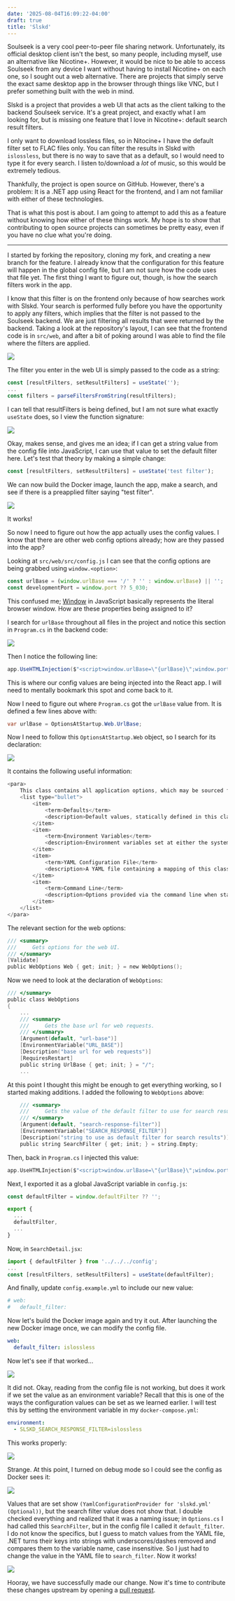 ```yaml
---
date: '2025-08-04T16:09:22-04:00'
draft: true
title: 'Slskd'
---
```


Soulseek is a very cool peer-to-peer file sharing network. Unfortunately, its official desktop client isn't the best, so many people, including myself, use an alternative like Nicotine+. However, it would be nice to be able to access Soulseek from any device I want without having to install Nicotine+ on each one, so I sought out a web alternative. There are projects that simply serve the exact same desktop app in the browser through things like VNC, but I prefer something built with the web in mind.

Slskd is a project that provides a web UI that acts as the client talking to the backend Soulseek service. It's a great project, and exactly what I am looking for, but is missing one feature that I love in Nicotine+: default search result filters.

I only want to download lossless files, so in Nitocine+ I have the default filter set to FLAC files only. You can filter the results in Slskd with `islossless`, but there is no way to save that as a default, so I would need to type it for every search. I listen to/download a *lot* of music, so this would be extremely tedious.

Thankfully, the project is open source on GitHub. However, there's a problem: It is a .NET app using React for the frontend, and I am not familiar with either of these technologies.

That is what this post is about. I am going to attempt to add this as a feature without knowing how either of these things work. My hope is to show that contributing to open source projects can sometimes be pretty easy, even if you have no clue what you're doing.

---

I started by forking the repository, cloning my fork, and creating a new branch for the feature. I already know that the configuration for this feature will happen in the global config file, but I am not sure how the code uses that file yet. The first thing I want to figure out, though, is how the search filters work in the app.

I know that this filter is on the frontend only because of how searches work with Slskd. Your search is performed fully before you have the opportunity to apply any filters, which implies that the filter is not passed to the Soulseek backend. We are just filtering all results that were returned by the backend. Taking a look at the repository's layout, I can see that the frontend code is in `src/web`, and after a bit of poking around I was able to find the file where the filters are applied.

![](./1.png)

The filter you enter in the web UI is simply passed to the code as a string:
```javascript
const [resultFilters, setResultFilters] = useState('');
...
const filters = parseFiltersFromString(resultFilters);

```

I can tell that resultFilters is being defined, but I am not sure what exactly `useState` does, so I view the function signature:

![](./2.png)

Okay, makes sense, and gives me an idea; if I can get a string value from the config file into JavaScript, I can use that value to set the default filter here. Let's test that theory by making a simple change:
```javascript
const [resultFilters, setResultFilters] = useState('test filter');
```

We can now build the Docker image, launch the app, make a search, and see if there is a preapplied filter saying "test filter".

![](./5.png)

It works!

So now I need to figure out how the app actually uses the config values. I know that there are other web config options already; how are they passed into the app?

Looking at `src/web/src/config.js` I can see that the config options are being grabbed using `window.<option>`:
```javascript
const urlBase = (window.urlBase === '/' ? '' : window.urlBase) || '';
const developmentPort = window.port ?? 5_030;
```

This confused me; [Window](https://developer.mozilla.org/en-US/docs/Web/API/Window) in JavaScript basically represents the literal browser window. How are these properties being assigned to it?

I search for `urlBase` throughout all files in the project and notice this section in `Program.cs` in the backend code:

![](./3.png)

Then I notice the following line:
```cs
app.UseHTMLInjection($"<script>window.urlBase=\"{urlBase}\";window.port={OptionsAtStartup.Web.Port}</script>", excludedRoutes: new[] { "/api", "/swagger" });
```

This is where our config values are being injected into the React app. I will need to mentally bookmark this spot and come back to it.

Now I need to figure out where `Program.cs` got the `urlBase` value from. It is defined a few lines above with:
```cs
var urlBase = OptionsAtStartup.Web.UrlBase;
```

Now I need to follow this `OptionsAtStartup.Web` object, so I search for its declaration:

![](./4.png)

It contains the following useful information:

```c
<para>
    This class contains all application options, which may be sourced from (in order of precedence):
    <list type="bullet">
        <item>
            <term>Defaults</term>
            <description>Default values, statically defined in this class.</description>
        </item>
        <item>
            <term>Environment Variables</term>
            <description>Environment variables set at either the system or user scope.</description>
        </item>
        <item>
            <term>YAML Configuration File</term>
            <description>A YAML file containing a mapping of this class.</description>
        </item>
        <item>
            <term>Command Line</term>
            <description>Options provided via the command line when starting the application.</description>
        </item>
    </list>
</para>
```

The relevant section for the web options:

```c
/// <summary>
///     Gets options for the web UI.
/// </summary>
[Validate]
public WebOptions Web { get; init; } = new WebOptions();
```

Now we need to look at the declaration of `WebOptions`:

```c
/// </summary>
public class WebOptions
{
    ...
    /// <summary>
    ///     Gets the base url for web requests.
    /// </summary>
    [Argument(default, "url-base")]
    [EnvironmentVariable("URL_BASE")]
    [Description("base url for web requests")]
    [RequiresRestart]
    public string UrlBase { get; init; } = "/";
    ...
```

At this point I thought this might be enough to get everything working, so I started making additions. I added the following to `WebOptions` above:

```c
    /// <summary>
    ///     Gets the value of the default filter to use for search results.
    /// </summary>
    [Argument(default, "search-response-filter")]
    [EnvironmentVariable("SEARCH_RESPONSE_FILTER")]
    [Description("string to use as default filter for search results")]
    public string SearchFilter { get; init; } = string.Empty;
```

Then, back in `Program.cs` I injected this value:
```c
app.UseHTMLInjection($"<script>window.urlBase=\"{urlBase}\";window.port={OptionsAtStartup.Web.Port};window.defaultFilter=>\"{OptionsAtStartup.Web.SearchFilter}\";</script>", excludedRoutes: new[] { "/api", "/swagger" });

```

Next, I exported it as a global JavaScript variable in `config.js`:
```javascript
const defaultFilter = window.defaultFilter ?? '';

export {
  ...
  defaultFilter,
  ...
}
```

Now, in `SearchDetail.jsx`:

```javascript
import { defaultFilter } from '../../../config';
...
const [resultFilters, setResultFilters] = useState(defaultFilter);
```

And finally, update `config.example.yml` to include our new value:

```yml
# web:
#   default_filter:
```

Now let's build the Docker image again and try it out. After launching the new Docker image once, we can modify the config file.

```yml
web:
  default_filter: islossless
```

Now let's see if that worked...

![](./5.png)

It did not. Okay, reading from the config file is not working, but does it work if we set the value as an environment variable? Recall that this is one of the ways the configuration values can be set as we learned earlier. I will test this by setting the environment variable in my `docker-compose.yml`:

```yml
environment:
  - SLSKD_SEARCH_RESPONSE_FILTER=islossless
```

This works properly:

![](./7.png)

Strange. At this point, I turned on debug mode so I could see the config as Docker sees it:

![](./8.png)

Values that are set show `(YamlConfigurationProvider for 'slskd.yml' (Optional))`, but the search filter value does not show that. I double checked everything and realized that it was a naming issue; in `Options.cs` I had called this `SearchFilter`, but in  the config file I called it `default_filter`. I do not know the specifics, but I guess to match values from the YAML file, .NET turns their keys into strings with underscores/dashes removed and compares them to the variable name, case insensitive. So I just had to change the value in the YAML file to `search_filter`. Now it works!

![](./9.png)

Hooray, we have successfully made our change. Now it's time to contribute these changes upstream by opening a [pull request](https://github.com/slskd/slskd/pull/1412).
